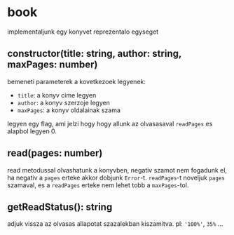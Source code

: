 # book

implementaljunk egy konyvet reprezentalo egyseget

## constructor(title: string, author: string, maxPages: number)

bemeneti parameterek a kovetkezoek legyenek:
 - `title`: a konyv cime legyen
 - `author`: a konyv szerzoje legyen
 - `maxPages`: a konyv oldalainak szama

legyen egy flag, ami jelzi hogy hogy allunk az olvasasaval `readPages` es alapbol legyen 0.

## read(pages: number)

read metodussal olvashatunk a konyvben, negativ szamot nem fogadunk el, ha negativ a `pages` erteke akkor dobjunk `Error`-t.
`readPages`-t noveljuk `pages` szamaval, es a `readPages` erteke nem lehet tobb a `maxPages`-tol.

## getReadStatus(): string

adjuk vissza az olvasas allapotat szazalekban kiszamitva. pl: `'100%'`, `35%` ...
